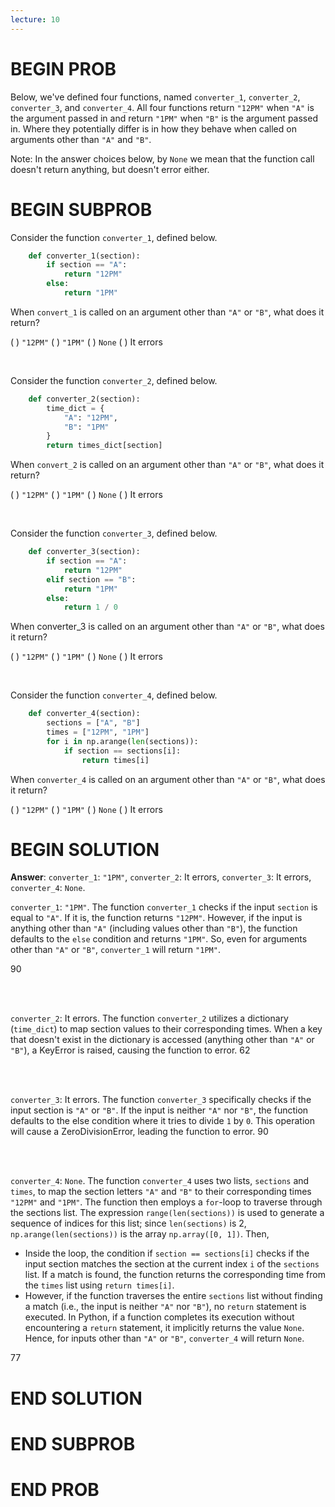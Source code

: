 ```yaml
---
lecture: 10
---
```


# BEGIN PROB

Below, we've defined four functions, named `converter_1`, `converter_2`,
`converter_3`, and `converter_4`. All four functions return `"12PM"`
when `"A"` is the argument passed in and return `"1PM"` when `"B"` is
the argument passed in. Where they potentially differ is in how they
behave when called on arguments other than `"A"` and `"B"`.

Note: In the answer choices below, by `None` we mean that the function
call doesn't return anything, but doesn't error either.

# BEGIN SUBPROB

Consider the function `converter_1`, defined below.

```py
    def converter_1(section):
        if section == "A":
            return "12PM"
        else:
            return "1PM"
```

When `convert_1` is called on an argument other than `"A"` or `"B"`, what
does it return?

( ) `"12PM"`
( ) `"1PM"`
( ) `None`
( ) It errors

<br>

Consider the function `converter_2`, defined below.

```py
    def converter_2(section):
        time_dict = {
            "A": "12PM",
            "B": "1PM"
        }
        return times_dict[section]
```

When `convert_2` is called on an argument other than `"A"` or `"B"`, what does it return?

( ) `"12PM"`
( ) `"1PM"`
( ) `None`
( ) It errors

<br>

Consider the function `converter_3`, defined below.

```py
    def converter_3(section):
        if section == "A":
            return "12PM"
        elif section == "B":
            return "1PM"
        else:
            return 1 / 0
```

When converter_3 is called on an argument other than `"A"` or `"B"`, what does it return?

( ) `"12PM"`
( ) `"1PM"`
( ) `None`
( ) It errors

<br>

Consider the function `converter_4`, defined below.

```py
    def converter_4(section):
        sections = ["A", "B"]
        times = ["12PM", "1PM"]
        for i in np.arange(len(sections)):
            if section == sections[i]:
                return times[i]
```
When `converter_4` is called on an argument other than `"A"` or `"B"`, what does it return?

( ) `"12PM"`
( ) `"1PM"`
( ) `None`
( ) It errors

# BEGIN SOLUTION

**Answer**: `converter_1`: `"1PM"`, `converter_2`: It errors, `converter_3`: It errors, `converter_4`: `None`.

`converter_1`: `"1PM"`. The function `converter_1` checks if the input `section` is equal to `"A"`. If it is, the function returns `"12PM"`. However, if the input is anything other than `"A"` (including values other than `"B"`), the function defaults to the `else` condition and returns `"1PM"`. So, even for arguments other than `"A"` or `"B"`, `converter_1` will return `"1PM"`.

<average>90</average>

<br><br>

`converter_2`: It errors. The function `converter_2` utilizes a dictionary (`time_dict`) to map section values to their corresponding times. When a key that doesn't exist in the dictionary is accessed (anything other than `"A"` or `"B"`), a KeyError is raised, causing the function to error.
<average>62</average>

<br><br>

`converter_3`: It errors. The function `converter_3` specifically checks if the input section is `"A"` or `"B"`. If the input is neither `"A"` nor `"B"`, the function defaults to the else condition where it tries to divide `1` by `0`. This operation will cause a ZeroDivisionError, leading the function to error.
<average>90</average>

<br><br>

`converter_4`: `None`. The function `converter_4` uses two lists, `sections` and `times`, to map the section letters `"A"` and `"B"` to their corresponding times `"12PM"` and `"1PM"`. The function then employs a `for`-loop to traverse through the sections list. The expression `range(len(sections))` is used to generate a sequence of indices for this list; since `len(sections)` is 2, `np.arange(len(sections))` is the array `np.array([0, 1])`. Then,
- Inside the loop, the condition if `section == sections[i]` checks if the input section matches the section at the current index `i` of the `sections` list. If a match is found, the function returns the corresponding time from the `times` list using `return times[i]`.
- However, if the function traverses the entire `sections` list without finding a match (i.e., the input is neither `"A"` nor `"B"`), no `return` statement is executed. In Python, if a function completes its execution without encountering a `return` statement, it implicitly returns the value `None`. Hence, for inputs other than `"A"` or `"B"`, `converter_4` will return `None`.

<average>77</average>

# END SOLUTION

# END SUBPROB

# END PROB